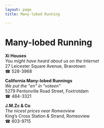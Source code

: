```yaml
---
layout: page 
title: Many-lobed Running

---
```



# Many-lobed Running


 **Xi Houses**  
_You might have heard about us on the Internet_  
27 Leicester Square Avenue, Bravotown  
☎ 528-3968

**California Many-lobed Runnings**  
_We put the "en" in "voteen"_  
5279 Pentonville Road Street, Foxtrotdam  
☎ 484-3321

**J.M.Zc & Co**  
_The nicest prices near Romeoview_  
King’s Cross Station & Strand, Romeoview  
☎ 603-9715


